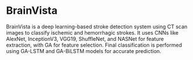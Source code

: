 # BrainVista
BrainVista is a deep learning-based stroke detection system using CT scan images to classify ischemic and hemorrhagic strokes. It uses CNNs like AlexNet, InceptionV3, VGG19, ShuffleNet, and NASNet for feature extraction, with GA for feature selection. Final classification is performed using GA-LSTM and GA-BiLSTM models for accurate prediction.
